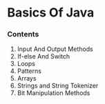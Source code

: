 # Basics Of Java

<h3>Contents</h3>
<OL>
  
  <LI>Input And Output Methods</LI>
    <LI>If-else And Switch</LI>
    <LI>Loops</LI>
    <LI>Patterns</LI>
    <LI>Arrays</LI>
    <LI>Strings and String Tokenizer</LI>
    <LI>Bit Manipulation Methods</LI>
  
</OL>

